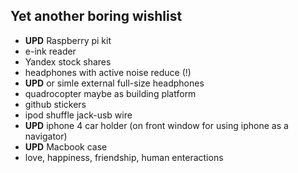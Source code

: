 ## Yet another boring wishlist

* **UPD** Raspberry pi kit
* e-ink reader
* Yandex stock shares
* headphones with active noise reduce (!)
* **UPD** or simle external full-size headphones
* quadrocopter maybe as building platform
* github stickers
* ipod shuffle jack-usb wire
* **UPD** iphone 4 car holder (on front window for using iphone as a navigator)
* **UPD** Macbook case
* love, happiness, friendship, human enteractions
